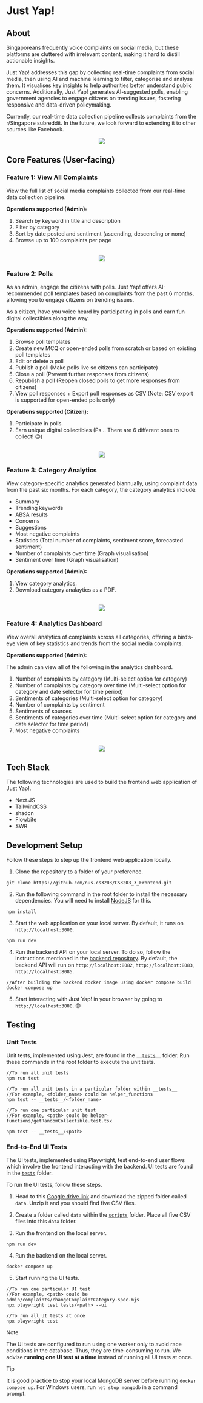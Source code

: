 # Just Yap!

## About
Singaporeans frequently voice complaints on social media, but these platforms are cluttered with irrelevant content, making it hard to distill actionable insights. 

Just Yap! addresses this gap by collecting real-time complaints from social media, then using AI and machine learning to filter, categorise and analyse them. It visualises key insights to help authorities better understand public concerns. Additionally, Just Yap! generates AI-suggested polls, enabling government agencies to engage citizens on trending issues, fostering responsive and data-driven policymaking.

Currently, our real-time data collection pipeline collects complaints from the r/Singapore subreddit. In the future, we look forward to extending it to other sources like Facebook.

<div align="center">
    <img src="public/github/just-yap.gif" width="full" />
</div>


## Core Features (User-facing)
### Feature 1: View All Complaints
View the full list of social media complaints collected from our real-time data collection pipeline. 

**Operations supported (Admin):**
1. Search by keyword in title and description
2. Filter by category
3. Sort by date posted and sentiment (ascending, descending or none)
4. Browse up to 100 complaints per page


<div align="center">
    <br />
    <img src="public/github/all-complaints.png" width="full" />
</div>




### Feature 2: Polls
As an admin, engage the citizens with polls. Just Yap! offers AI-recommended poll templates based on complaints from the past 6 months, allowing you to engage citizens on trending issues.

As a citizen, have you voice heard by participating in polls and earn fun digital collectibles along the way.


**Operations supported (Admin):**
1. Browse poll templates
2. Create new MCQ or open-ended polls from scratch or based on existing poll templates
3. Edit or delete a poll
4. Publish a poll (Make polls live so citizens can participate)
5. Close a poll (Prevent further responses from citizens)
6. Republish a poll (Reopen closed polls to get more responses from citizens)
7. View poll responses + Export poll responses as CSV (Note: CSV export is supported for open-ended polls only)


**Operations supported (Citizen):**
1. Participate in polls.
2. Earn unique digital collectibles (Ps... There are 6 different ones to collect! 😉)


<div align="center">
    <br />
    <img src="public/github/polls.png" width="full" />
</div>


### Feature 3: Category Analytics
View category-specific analytics generated biannually, using complaint data from the past six months. For each category, the category analytics include:
- Summary
- Trending keywords
- ABSA results
- Concerns
- Suggestions
- Most negative complaints
- Statistics (Total number of complaints, sentiment score, forecasted sentiment)
- Number of complaints over time (Graph visualisation)
- Sentiment over time (Graph visualisation)

**Operations supported (Admin):**
1. View category analytics.
2. Download category analaytics as a PDF.


<div align="center">
    <br />
    <img src="public/github/category-analytics.png" width="full" />
</div>



### Feature 4: Analytics Dashboard
View overall analytics of complaints across all categories, offering a bird’s-eye view of key statistics and trends from the social media complaints.

**Operations supported (Admin):**

The admin can view all of the following in the analytics dashboard.
1. Number of complaints by category (Multi-select option for category)
2. Number of complaints by category over time (Multi-select option for category and date selector for time period)
3. Sentiments of categories (Multi-select option for category)
4. Number of complaints by sentiment
5. Sentiments of sources
6. Sentiments of categories over time (Multi-select option for category and date selector for time period)
7. Most negative complaints


<div align="center">
    <br />
    <img src="public/github/analytics-dashboard.png" width="full" />
</div>




## Tech Stack
The following technologies are used to build the frontend web application of Just Yap!.

- Next.JS
- TailwindCSS
- shadcn
- Flowbite
- SWR

## Development Setup
Follow these steps to step up the frontend web application locally.

1. Clone the repository to a folder of your preference.
```
git clone https://github.com/nus-cs3203/CS3203_3_Frontend.git
```

2. Run the following command in the root folder to install the necessary dependencies. You will need to install [NodeJS](https://nodejs.org/en/download) for this.
```
npm install
```
3. Start the web application on your local server. By default, it runs on `http://localhost:3000`.
```
npm run dev
```
4. Run the backend API on your local server. To do so, follow the instructions mentioned in the [backend repository](https://github.com/nus-cs3203/CS3203_3_Backend). By default, the backend API will run on `http://localhost:8082`, `http://localhost:8083`, `http://localhost:8085`.

```
//After building the backend docker image using docker compose build
docker compose up
```
5. Start interacting with Just Yap! in your browser by going to `http://localhost:3000`. 😊


## Testing

### Unit Tests
Unit tests, implemented using Jest, are found in the [`__tests__`](/__tests__/) folder. Run these commands in the root folder to execute the unit tests.

```
//To run all unit tests
npm run test
```

```
//To run all unit tests in a particular folder within __tests__
//For example, <folder_name> could be helper_functions
npm test -- __tests__/<folder_name>
```

```
//To run one particular unit test
//For example, <path> could be helper-functions/getRandomCollectible.test.tsx 

npm test -- __tests__/<path>
```

### End-to-End UI Tests
The UI tests, implemented using Playwright, test end-to-end user flows which involve the frontend interacting with the backend. UI tests are found in the [`tests`](/tests/) folder.

To run the UI tests, follow these steps.

1. Head to this [Google drive link](https://drive.google.com/file/d/1sbrbNVplz2klM286PENeHhf1xHvXS12_/view?usp=sharing) and download the zipped folder called `data`. Unzip it and you should find five CSV files.

2. Create a folder called `data` within the [`scripts`](/scripts/) folder. Place all five CSV files into this `data` folder.


3. Run the frontend on the local server.
```
npm run dev
```

4. Run the backend on the local server.
```
docker compose up
```

5. Start running the UI tests.

```
//To run one particular UI test
//For example, <path> could be admin/complaints/changeComplaintCategory.spec.mjs
npx playwright test tests/<path> --ui
```

```
//To run all UI tests at once
npx playwright test
```

> [!NOTE]
> The UI tests are configured to run using one worker only to avoid race conditions in the database. Thus, they are time-consuming to run. We advise **running one UI test at a time** instead of running all UI tests at once.

> [!TIP]
> It is good practice to stop your local MongoDB server before running `docker compose up`. For Windows users, run `net stop mongodb` in a command prompt.








